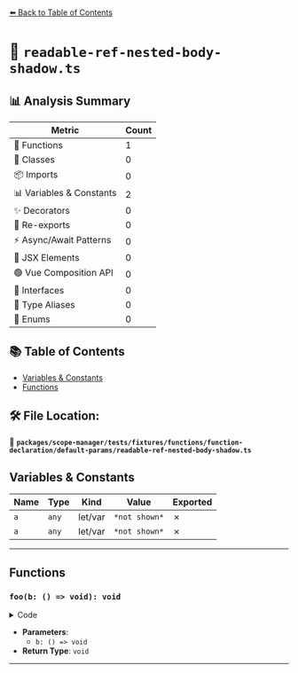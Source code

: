 [⬅️ Back to Table of Contents](../../../../../../../index.md)

# 📄 `readable-ref-nested-body-shadow.ts`

## 📊 Analysis Summary

| Metric | Count |
|--------|-------|
| 🔧 Functions | 1 |
| 🧱 Classes | 0 |
| 📦 Imports | 0 |
| 📊 Variables & Constants | 2 |
| ✨ Decorators | 0 |
| 🔄 Re-exports | 0 |
| ⚡ Async/Await Patterns | 0 |
| 💠 JSX Elements | 0 |
| 🟢 Vue Composition API | 0 |
| 📐 Interfaces | 0 |
| 📑 Type Aliases | 0 |
| 🎯 Enums | 0 |

## 📚 Table of Contents

- [Variables & Constants](#variables-constants)
- [Functions](#functions)

## 🛠️ File Location:
📂 **`packages/scope-manager/tests/fixtures/functions/function-declaration/default-params/readable-ref-nested-body-shadow.ts`**

## Variables & Constants

| Name | Type | Kind | Value | Exported |
|------|------|------|-------|----------|
| `a` | `any` | let/var | `*not shown*` | ✗ |
| `a` | `any` | let/var | `*not shown*` | ✗ |


---

## Functions

### `foo(b: () => void): void`

<details><summary>Code</summary>

```ts
function foo(
  b = function () {
    a;
  },
) {
  let a;
}
```
</details>

- **Parameters**:
  - `b: () => void`
- **Return Type**: `void`

---